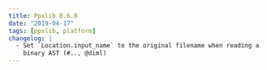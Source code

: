 ```yaml
---
title: Ppxlib 0.6.0
date: "2019-04-17"
tags: [ppxlib, platform]
changelog: |
  - Set `Location.input_name` to the original filename when reading a
    binary AST (#.., @diml)
---
```


